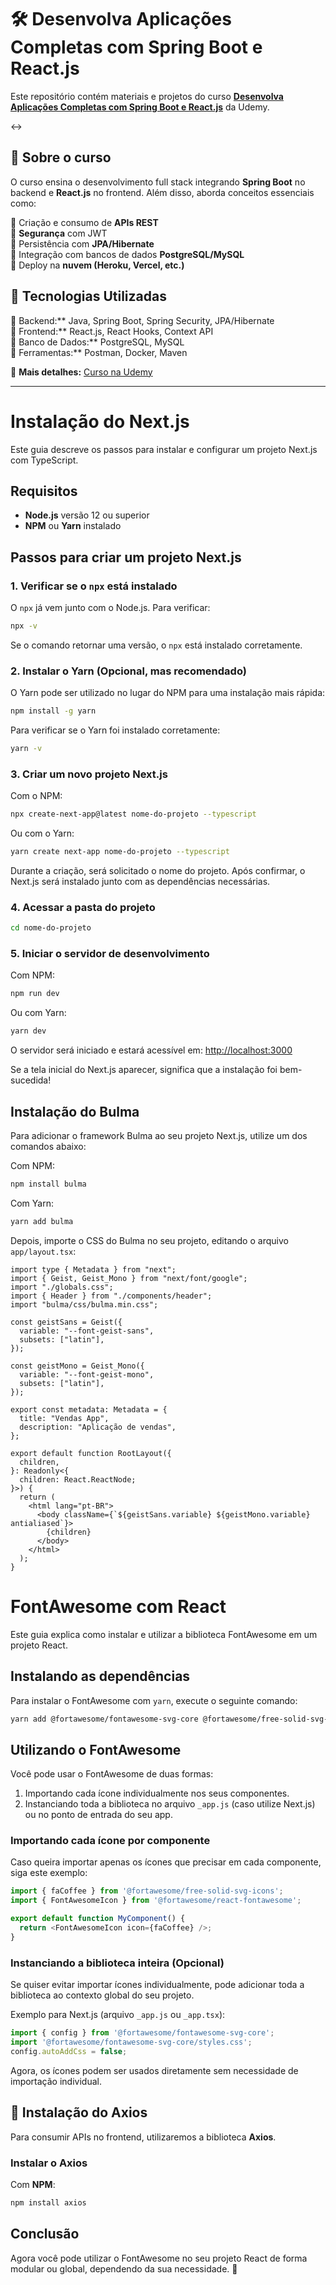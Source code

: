 # 🛠️ Desenvolva Aplicações Completas com Spring Boot e React.js  

Este repositório contém materiais e projetos do curso **[Desenvolva Aplicações Completas com Spring Boot e React.js](https://www.udemy.com/course/desenvolva-aplicacoes-completas-com-spring-boot-e-react-js/)** da Udemy.  

<->
## 📌 Sobre o curso  
O curso ensina o desenvolvimento full stack integrando **Spring Boot** no backend e **React.js** no frontend. Além disso, aborda conceitos essenciais como:  

🔹 Criação e consumo de **APIs REST**  
🔹 **Segurança** com JWT  
🔹 Persistência com **JPA/Hibernate**  
🔹 Integração com bancos de dados **PostgreSQL/MySQL**  
🔹 Deploy na **nuvem (Heroku, Vercel, etc.)**  

## 🚀 Tecnologias Utilizadas  
🔹 Backend:** Java, Spring Boot, Spring Security, JPA/Hibernate  
🔹 Frontend:** React.js, React Hooks, Context API  
🔹 Banco de Dados:** PostgreSQL, MySQL  
🔹 Ferramentas:** Postman, Docker, Maven  


📌 **Mais detalhes:** [Curso na Udemy](https://www.udemy.com/course/desenvolva-aplicacoes-completas-com-spring-boot-e-react-js/)

---


# Instalação do Next.js

Este guia descreve os passos para instalar e configurar um projeto Next.js com TypeScript.

## Requisitos
- **Node.js** versão 12 ou superior
- **NPM** ou **Yarn** instalado

## Passos para criar um projeto Next.js

### 1. Verificar se o `npx` está instalado
O `npx` já vem junto com o Node.js. Para verificar:
```sh
npx -v
```
Se o comando retornar uma versão, o `npx` está instalado corretamente.

### 2. Instalar o Yarn (Opcional, mas recomendado)
O Yarn pode ser utilizado no lugar do NPM para uma instalação mais rápida:
```sh
npm install -g yarn
```
Para verificar se o Yarn foi instalado corretamente:
```sh
yarn -v
```

### 3. Criar um novo projeto Next.js
Com o NPM:
```sh
npx create-next-app@latest nome-do-projeto --typescript
```
Ou com o Yarn:
```sh
yarn create next-app nome-do-projeto --typescript
```

Durante a criação, será solicitado o nome do projeto. Após confirmar, o Next.js será instalado junto com as dependências necessárias.

### 4. Acessar a pasta do projeto
```sh
cd nome-do-projeto
```

### 5. Iniciar o servidor de desenvolvimento
Com NPM:
```sh
npm run dev
```
Ou com Yarn:
```sh
yarn dev
```

O servidor será iniciado e estará acessível em: [http://localhost:3000](http://localhost:3000)

Se a tela inicial do Next.js aparecer, significa que a instalação foi bem-sucedida!

## Instalação do Bulma
Para adicionar o framework Bulma ao seu projeto Next.js, utilize um dos comandos abaixo:

Com NPM:
```sh
npm install bulma
```

Com Yarn:
```sh
yarn add bulma
```

Depois, importe o CSS do Bulma no seu projeto, editando o arquivo `app/layout.tsx`:

```tsx
import type { Metadata } from "next";
import { Geist, Geist_Mono } from "next/font/google";
import "./globals.css";
import { Header } from "./components/header";
import "bulma/css/bulma.min.css";

const geistSans = Geist({
  variable: "--font-geist-sans",
  subsets: ["latin"],
});

const geistMono = Geist_Mono({
  variable: "--font-geist-mono",
  subsets: ["latin"],
});

export const metadata: Metadata = {
  title: "Vendas App",
  description: "Aplicação de vendas",
};

export default function RootLayout({
  children,
}: Readonly<{
  children: React.ReactNode;
}>) {
  return (
    <html lang="pt-BR">
      <body className={`${geistSans.variable} ${geistMono.variable} antialiased`}>
        {children}
      </body>
    </html>
  );
}

```

# FontAwesome com React

Este guia explica como instalar e utilizar a biblioteca FontAwesome em um projeto React.

## Instalando as dependências

Para instalar o FontAwesome com `yarn`, execute o seguinte comando:

```bash
yarn add @fortawesome/fontawesome-svg-core @fortawesome/free-solid-svg-icons @fortawesome/free-brands-svg-icons @fortawesome/react-fontawesome
```

## Utilizando o FontAwesome

Você pode usar o FontAwesome de duas formas:
1. Importando cada ícone individualmente nos seus componentes.
2. Instanciando toda a biblioteca no arquivo `_app.js` (caso utilize Next.js) ou no ponto de entrada do seu app.

### Importando cada ícone por componente

Caso queira importar apenas os ícones que precisar em cada componente, siga este exemplo:

```javascript
import { faCoffee } from '@fortawesome/free-solid-svg-icons';
import { FontAwesomeIcon } from '@fortawesome/react-fontawesome';

export default function MyComponent() {
  return <FontAwesomeIcon icon={faCoffee} />;
}
```

### Instanciando a biblioteca inteira (Opcional)

Se quiser evitar importar ícones individualmente, pode adicionar toda a biblioteca ao contexto global do seu projeto.

Exemplo para Next.js (arquivo `_app.js` ou `_app.tsx`):

```javascript
import { config } from '@fortawesome/fontawesome-svg-core';
import '@fortawesome/fontawesome-svg-core/styles.css';
config.autoAddCss = false;
```

Agora, os ícones podem ser usados diretamente sem necessidade de importação individual.

## 🧩 Instalação do Axios

Para consumir APIs no frontend, utilizaremos a biblioteca **Axios**.

### Instalar o Axios

Com **NPM**:

```bash
npm install axios
```

## Conclusão

Agora você pode utilizar o FontAwesome no seu projeto React de forma modular ou global, dependendo da sua necessidade. 🚀



